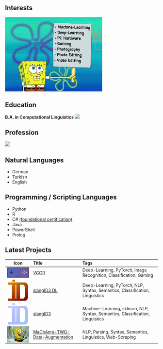 ## Interests
<img src='https://raw.githubusercontent.com/m4cit/m4cit/main/interests.png' width="320">

## Education
**B.A. in Computational Linguistics**
<img src='https://raw.githubusercontent.com/m4cit/m4cit/main/education.gif' width="320">

## Profession
<img src='https://raw.githubusercontent.com/m4cit/m4cit/main/wha.gif' width="320">

## Natural Languages
- German
- Turkish
- English

## Programming / Scripting Languages
- Python
- R
- C# [(foundational certification)](https://freecodecamp.org/certification/m4cit/foundational-c-sharp-with-microsoft)
- Java
- PowerShell
- Prolog

## Latest Projects

| Icon |  Title |  Tags  |
|:----:|:-------|:-------|
|<img src='https://raw.githubusercontent.com/m4cit/VGGR/main/gallery/icon.png' align="center" width="150">|[VGGR](https://github.com/m4cit/VGGR)|Deep-Learning, PyTorch, Image Recognition, Classification, Gaming|
|<img src='https://raw.githubusercontent.com/m4cit/slangID3_DL/main/misc/gallery/slangID3_dl_icon.png' align="center" width="80">|[slangID3 DL](https://github.com/m4cit/slangID3_DL)|Deep-Learning, PyTorch, NLP, Syntax, Semantics, Classification, Linguistics|
|<img src='https://raw.githubusercontent.com/m4cit/slangID3/main/misc/gallery/slangID3_icon.png' align="center" width="80">|[slangID3](https://github.com/m4cit/slangID3)|Machine-Learning, sklearn, NLP, Syntax, Semantics, Classification, Linguistics|
|<img src='https://raw.githubusercontent.com/m4cit/m4cit/main/no_icon.png' align="center" width="100">|[MaChAmp-TWG-Data-Augmentation](https://github.com/m4cit/MaChAmp-TWG-Data-Augmentation)|NLP, Parsing, Syntax, Semantics, Linguistics, Web-Scraping|


